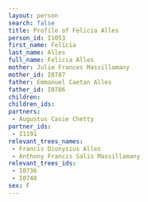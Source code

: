 ```yaml
---
layout: person
search: false
title: Profile of Felicia Alles
person_id: I1053
first_name: Felicia
last_name: Alles
full_name: Felicia Alles
mother: Julie Frances Massillamany
mother_id: I0787
father: Emmanuel Caetan Alles
father_id: I0786
children:
children_ids:
partners:
 - Augustus Casie Chetty
partner_ids:
 - I1191
relevant_trees_names:
 - Francis Dionysius Alles
 - Anthony Francis Salis Massillamany
relevant_trees_ids:
 - I0736
 - I0748
sex: F
---
```


